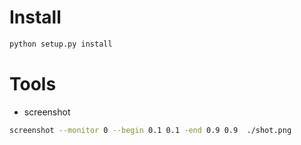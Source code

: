 # Install
``` sh
python setup.py install
```

# Tools
- screenshot
``` sh
screenshot --monitor 0 --begin 0.1 0.1 -end 0.9 0.9  ./shot.png    
```